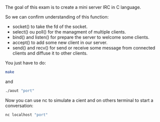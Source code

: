The goal of this exam is to create a mini server IRC in C language.

So we can confirm understanding of this function:
  * socket() to take the fd of the socket.
  * select() ou poll() for the managment of multiple clients.
  * bind() and listen() for prepare the server to welcome some clients.
  * accept() to add some new client in our server.
  * send() and recv() for send or receive some message from connected clients and diffuse it to other clients.

You just have to do:
````sh
make
````
and
````sh
./aout "port"
````

Now you can use nc to simulate a cient and on others terminal to start a conversation:
````sh
nc localhost "port"
````
